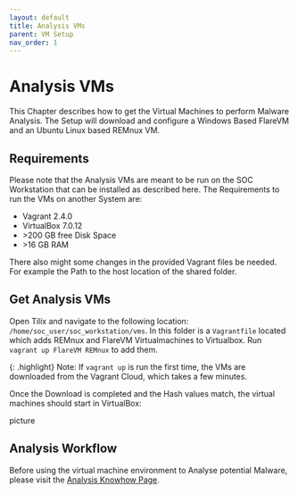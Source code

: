 ```yaml
---
layout: default
title: Analysis VMs
parent: VM Setup
nav_order: 1
---
```


# Analysis VMs

This Chapter describes how to get the Virtual Machines to perform Malware Analysis.
The Setup will download and configure a Windows Based FlareVM and an Ubuntu Linux based REMnux VM.

## Requirements

Please note that the Analysis VMs are meant to be run on the SOC Workstation that can be installed as described here.
The Requirements to run the VMs on another System are:

- Vagrant 2.4.0
- VirtualBox 7.0.12
- \>200 GB free Disk Space
- \>16 GB RAM

There also might some changes in the provided Vagrant files be needed. For example the Path to the host location of the shared folder.

## Get Analysis VMs

Open Tilix and navigate to the following location: `/home/soc_user/soc_workstation/vms`.
In this folder is a `Vagrantfile` located which adds REMnux and FlareVM Virtualmachines to Virtualbox. Run `vagrant up FlareVM REMnux` to add them.

{: .highlight}
Note: If `vagrant up` is run the first time, the VMs are downloaded from the Vagrant Cloud, which takes a few minutes.

Once the Download is completed and the Hash values match, the virtual machines should start in VirtualBox:

picture

## Analysis Workflow

Before using the virtual machine environment to Analyse potential Malware, please visit the [Analysis Knowhow Page](docs/analysis_knowhow).
